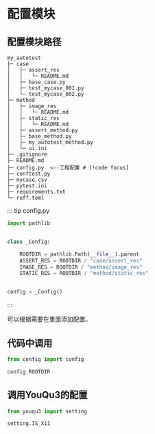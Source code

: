 # 配置模块

## 配置模块路径

```shell
my_autotest
├─ case
│   ├─ assert_res
│   │   └─ README.md
│   ├─ base_case.py
│   ├─ test_mycase_001.py
│   └─ test_mycase_002.py
├─ method
│   ├─ image_res
│   │   └─ README.md
│   ├─ static_res
│   │   └─ README.md
│   ├─ assert_method.py
│   ├─ base_method.py
│   ├─ my_autotest_method.py
│   └─ ui.ini
├─ .gitignore
├─ README.md
├─ config.py  <--工程配置 # [!code focus]
├─ conftest.py
├─ mycase.csv
├─ pytest.ini
├─ requirements.txt
└─ ruff.toml
```

::: tip config.py

```python
import pathlib


class _Config:

    ROOTDIR = pathlib.Path(__file__).parent
    ASSERT_RES = ROOTDIR / "case/assert_res"
    IMAGE_RES = ROOTDIR / "method/image_res"
    STATIC_RES = ROOTDIR / "method/static_res"


config = _Config()
```

:::

可以根据需要在里面添加配置。

## 代码中调用

```python
from config import config

config.ROOTDIR
```

## 调用YouQu3的配置

```python
from youqu3 import setting

setting.IS_X11
```

